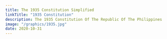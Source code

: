 ```yaml
---
title: The 1935 Constitution Simplified
linkTitle: "1935 Constitution"
description: The 1935 Constitution Of The Republic Of The Philippines
image: "/graphics/1935.jpg"
date: 2020-10-31
---
```

